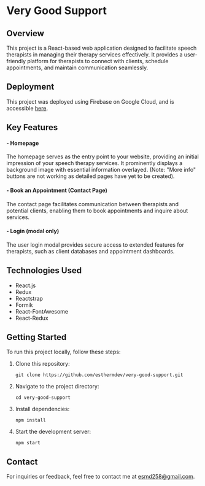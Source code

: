 # Very Good Support

## Overview

This project is a React-based web application designed to facilitate speech therapists in managing their therapy services effectively. It provides a user-friendly platform for therapists to connect with clients, schedule appointments, and maintain communication seamlessly.

## Deployment

This project was deployed using Firebase on Google Cloud, and is accessible [here](https://very-good-support-v1.web.app/).

## Key Features

#### - Homepage
The homepage serves as the entry point to your website, providing an initial impression of your speech therapy services. It prominently displays a background image with essential information overlayed. (Note: "More info" buttons are not working as detailed pages have yet to be created).
#### - Book an Appointment (Contact Page)
The contact page facilitates communication between therapists and potential clients, enabling them to book appointments and inquire about services.
#### - Login (modal only)
The user login modal provides secure access to extended features for therapists, such as client databases and appointment dashboards.

## Technologies Used

- React.js
- Redux
- Reactstrap
- Formik
- React-FontAwesome
- React-Redux

## Getting Started

To run this project locally, follow these steps:

1. Clone this repository:

    `git clone https://github.com/esthermdev/very-good-support.git`
    
2. Navigate to the project directory:
	
	`cd very-good-support`
	
1. Install dependencies:
    
    `npm install`
    
4. Start the development server:
    
    `npm start`
    
## Contact

For inquiries or feedback, feel free to contact me at esmd258@gmail.com.

